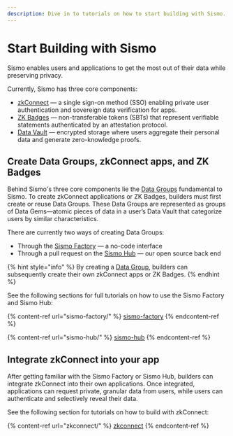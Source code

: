 ```yaml
---
description: Dive in to tutorials on how to start building with Sismo.
---
```


# Start Building with Sismo

Sismo enables users and applications to get the most out of their data while preserving privacy.

Currently, Sismo has three core components:

* [zkConnect](../what-is-sismo/zkconnect.md) — a single sign-on method (SSO) enabling private user authentication and sovereign data verification for apps.
* [ZK Badges](../what-is-sismo/sismo-badges.md) — non-transferable tokens (SBTs) that represent verifiable statements authenticated by an attestation protocol.
* [Data Vault](../what-is-sismo/data-vault.md) — encrypted storage where users aggregate their personal data and generate zero-knowledge proofs.

## Create Data Groups, zkConnect apps, and ZK Badges

Behind Sismo's three core components lie the [Data Groups](../technical-concepts/data-groups.md) fundamental to Sismo. To create zkConnect applications or ZK Badges, builders must first create or reuse Data Groups. These Data Groups are represented as groups of Data Gems—atomic pieces of data in a user’s Data Vault that categorize users by similar characteristics.

There are currently two ways of creating Data Groups:

* Through the [Sismo Factory](https://factory.sismo.io/) — a no-code interface
* Through a pull request on the [Sismo Hub](../technical-documentation/sismo-hub/) — our open source back end

{% hint style="info" %}
By creating a [Data Group](../technical-concepts/data-groups.md), builders can subsequently create their own zkConnect apps or ZK Badges.&#x20;
{% endhint %}

See the following sections for full tutorials on how to use the Sismo Factory and Sismo Hub:

{% content-ref url="sismo-factory/" %}
[sismo-factory](sismo-factory/)
{% endcontent-ref %}

{% content-ref url="sismo-hub/" %}
[sismo-hub](sismo-hub/)
{% endcontent-ref %}

## Integrate zkConnect into your app

After getting familiar with the Sismo Factory or Sismo Hub, builders can integrate zkConnect into their own applications. Once integrated, applications can request private, granular data from users, while users can authenticate and selectively reveal their data.

See the following section for tutorials on how to build with zkConnect:

{% content-ref url="zkconnect/" %}
[zkconnect](zkconnect/)
{% endcontent-ref %}

